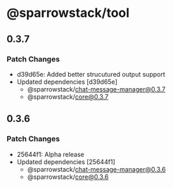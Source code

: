 # @sparrowstack/tool

## 0.3.7

### Patch Changes

- d39d65e: Added better strucutured output support
- Updated dependencies [d39d65e]
    - @sparrowstack/chat-message-manager@0.3.7
    - @sparrowstack/core@0.3.7

## 0.3.6

### Patch Changes

- 25644f1: Alpha release
- Updated dependencies [25644f1]
    - @sparrowstack/chat-message-manager@0.3.6
    - @sparrowstack/core@0.3.6

